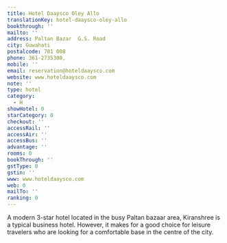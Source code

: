 ```yaml
---
title: Hotel Daaysco Oley Allo
translationKey: hotel-daaysco-oley-allo
bookthrough: ''
mailto: ''
address: Paltan Bazar  G.S. Road
city: Guwahati
postalcode: 781 008
phone: 361-2735300,
mobile: ''
email: reservation@hoteldaaysco.com
website: www.hoteldaaysco.com
note: ''
type: hotel
category:
  - H
showHotel: 0
starCategory: 0
checkout: ''
accessRail: ''
accessAir: ''
accessBus: ''
advantage: ''
rooms: 0
bookThrough: ''
gstType: 0
gstin: ''
www: www.hoteldaaysco.com
web: 0
mailTo: ''
ranking: 0
---
```







A modern 3-star hotel located in the busy Paltan bazaar area, Kiranshree is a typical business hotel. However, it makes for a good choice for leisure travelers who are looking for a comfortable base in the centre of the city. 